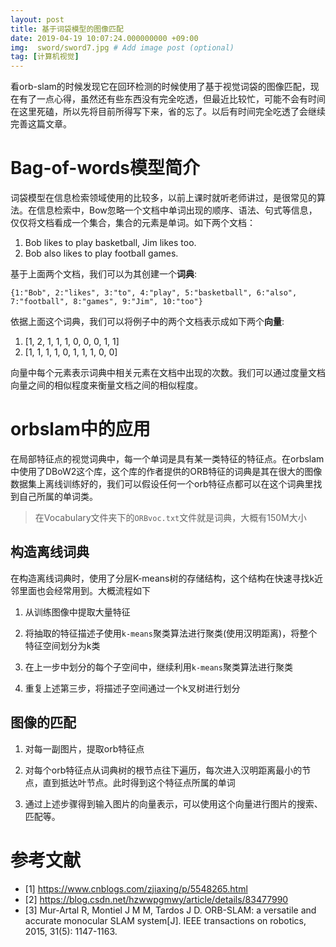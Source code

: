 ```yaml
---
layout: post
title: 基于词袋模型的图像匹配 
date: 2019-04-19 10:07:24.000000000 +09:00
img:  sword/sword7.jpg # Add image post (optional)
tag: [计算机视觉]
---
```


看orb-slam的时候发现它在回环检测的时候使用了基于视觉词袋的图像匹配，现在有了一点心得，虽然还有些东西没有完全吃透，但最近比较忙，可能不会有时间在这里死磕，所以先将目前所得写下来，省的忘了。以后有时间完全吃透了会继续完善这篇文章。

# Bag-of-words模型简介
词袋模型在信息检索领域使用的比较多，以前上课时就听老师讲过，是很常见的算法。在信息检索中，Bow忽略一个文档中单词出现的顺序、语法、句式等信息，仅仅将文档看成一个集合，集合的元素是单词。如下两个文档：

1. Bob likes to play basketball, Jim likes too.
2. Bob also likes to play football games.

基于上面两个文档，我们可以为其创建一个**词典**:

    {1:"Bob", 2:"likes", 3:"to", 4:"play", 5:"basketball", 6:"also", 7:"football", 8:"games", 9:"Jim", 10:"too"}

依据上面这个词典，我们可以将例子中的两个文档表示成如下两个**向量**:

1. [1, 2, 1, 1, 1, 0, 0, 0, 1, 1]
2. [1, 1, 1, 1, 0, 1, 1, 1, 0, 0]

向量中每个元素表示词典中相关元素在文档中出现的次数。我们可以通过度量文档向量之间的相似程度来衡量文档之间的相似程度。

# orbslam中的应用
在局部特征点的视觉词典中，每一个单词是具有某一类特征的特征点。在orbslam中使用了DBoW2这个库，这个库的作者提供的ORB特征的词典是其在很大的图像数据集上离线训练好的，我们可以假设任何一个orb特征点都可以在这个词典里找到自己所属的单词类。

> 在Vocabulary文件夹下的`ORBvoc.txt`文件就是词典，大概有150M大小

## 构造离线词典
在构造离线词典时，使用了分层K-means树的存储结构，这个结构在快速寻找k近邻里面也会经常用到。大概流程如下

1. 从训练图像中提取大量特征

2. 将抽取的特征描述子使用`k-means`聚类算法进行聚类(使用汉明距离)，将整个特征空间划分为k类

3. 在上一步中划分的每个子空间中，继续利用`k-means`聚类算法进行聚类

4. 重复上述第三步，将描述子空间通过一个k叉树进行划分

## 图像的匹配
1. 对每一副图片，提取orb特征点

2. 对每个orb特征点从词典树的根节点往下遍历，每次进入汉明距离最小的节点，直到抵达叶节点。此时得到这个特征点所属的单词

3. 通过上述步骤得到输入图片的向量表示，可以使用这个向量进行图片的搜索、匹配等。


# 参考文献
- [1] https://www.cnblogs.com/zjiaxing/p/5548265.html
- [2] https://blog.csdn.net/hzwwpgmwy/article/details/83477990
- [3] Mur-Artal R, Montiel J M M, Tardos J D. ORB-SLAM: a versatile and accurate monocular SLAM system[J]. IEEE transactions on robotics, 2015, 31(5): 1147-1163.


